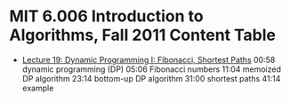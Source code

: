 # MIT 6.006 Introduction to Algorithms, Fall 2011 Content Table 




- [Lecture 19: Dynamic Programming I: Fibonacci, Shortest Paths](https://www.youtube.com/watch?v=OQ5jsbhAv_M&list=PLBZI3Jo1WG62y5CYTXFfcFJbMpww_Chdo&index=30&t=276s)
  00:58 dynamic programming (DP)
  05:06 Fibonacci numbers
  11:04 memoized DP algorithm
  23:14 bottom-up DP algorithm
  31:00 shortest paths
  41:14 example

